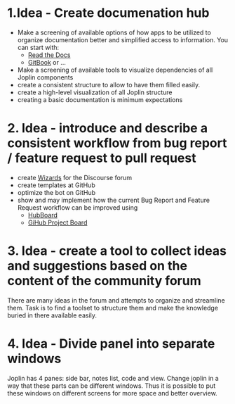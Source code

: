# 1.Idea - Create documenation hub
- Make a screening of available options of how apps to be utilized to organize documentation better and simplified access to information.
You can start with:
    -  [Read the Docs](https://readthedocs.org/) 
    -  [GitBook](https://www.gitbook.com/) or ...
- Make a screening of available tools to visualize dependencies of all Joplin components 
- create a consistent structure to allow to have them filled easily.
- create a high-level visualization of all Joplin structure 
- creating a basic documentation is minimum expectations 

# 2. Idea - introduce and describe a consistent workflow from bug report / feature request to pull request 
- create [Wizards]() for the Discourse forum 
- create templates at GitHub
- optimize the bot on GitHub
- show and may implement how the current Bug Report and Feature Request workflow can be improved using
  - [HubBoard](https://huboard.com/pricing) 
  - [GiHub Project Board](https://help.github.com/en/github/managing-your-work-on-github/about-project-boards)

# 3. Idea - create a tool to collect ideas and suggestions based on the content of the community forum
There are many ideas in the forum and attempts to organize and streamline them.
Task is to find a toolset to structure them and make the knowledge buried in there available easily.

# 4. Idea - Divide panel into separate windows
Joplin has 4 panes: side bar, notes list, code and view. Change joplin in a way that these parts can be different windows. Thus it is possible to put these windows on different screens for more space and better overview.
